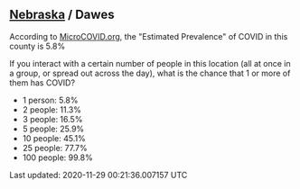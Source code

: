 
## [Nebraska](/united-states/nebraska) / Dawes

According to [MicroCOVID.org](http://microcovid.org),
the "Estimated Prevalence" of COVID in this county is 5.8%

If you interact with a certain number of people in this location
(all at once in a group, or spread out across the day), what is the chance that
1 or more of them has COVID?

- 1 person: 5.8%
- 2 people: 11.3%
- 3 people: 16.5%
- 5 people: 25.9%
- 10 people: 45.1%
- 25 people: 77.7%
- 100 people: 99.8%

Last updated: 2020-11-29 00:21:36.007157 UTC
